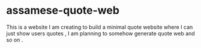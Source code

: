 # assamese-quote-web
This is a website I am creating to build a minimal quote website where I can just show users quotes , I am planning to somehow generate quote web and so on . 
